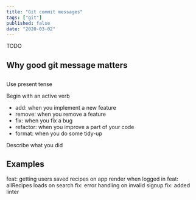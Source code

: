```yaml
---
title: "Git commit messages"
tags: ["git"]
published: false
date: "2020-03-02"
---
```


TODO

## Why good git message matters

##

Use present tense

Begin with an active verb

- add: when you implement a new feature
- remove: when you remove a feature
- fix: when you fix a bug
- refactor: when you improve a part of your code
- format: when you do some tidy-up

Describe what you did

## Examples

feat: getting users saved recipes on app render when logged in
feat: allRecipes loads on search
fix: error handling on invalid signup
fix: added linter
